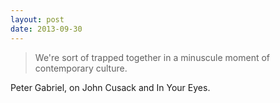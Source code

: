 ```yaml
---
layout: post
date: 2013-09-30
---
```


>We're sort of trapped together in a minuscule moment of contemporary culture.  

Peter Gabriel, on John Cusack and In Your Eyes.
